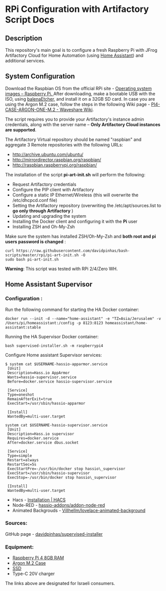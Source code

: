 # **RPi Configuration with Artifactory Script Docs**

## **Description**

This repository's main goal is to configure a fresh Raspberry Pi with JFrog Artifactory Cloud for Home Automation (using [Home Assistant](https://www.home-assistant.io/)) and additional services.

## **System Configuration**

Download the Raspbian OS from the official RPi site - [Operating system images – Raspberry Pi.
](https://www.raspberrypi.org/software/operating-systems/)After downloading, make a bootable USB with the ISO, using [balenaEtcher,](https://www.balena.io/etcher/) and install it on a 32GB SD card.
In case you are using the Argon M.2 case, follow the steps in the following Wiki page - [PI4-CASE-ARGON-ONE-M.2 - Waveshare Wiki](https://www.waveshare.com/wiki/PI4-CASE-ARGON-ONE-M.2).

The script requires you to provide your Artifactory's instance admin credentials, along with the server name – **Only Artifactory Cloud instances are supported**.

The Artifactory Virtual repository should be named "raspbian" and aggregate 3 Remote repositories with the following URLs:
- http://archive.ubuntu.com/ubuntu/
- http://mirrordirector.raspbian.org/raspbian/
- http://raspbian.raspberrypi.org/raspbian/

The installation of the script **pi-art-init.sh** will perform the following:

- Request Artifactory credentials
- Configure the PIP client with Artifactory
- Configure a static IP Ethernet/Wireless (this will overwrite the /etc/dhcpcd.conf file)
- Setting the Artifactory repository (overwriting the /etc/apt/sources.list to **go only through Artifactory** )
- Updating and upgrading the system
- Installing the Docker client and configuring it with the **Pi** user
- Installing ZSH and Oh-My-Zsh

Make sure the system has installed ZSH/Oh-My-Zsh and **both root and pi users password is changed** :
```
curl https://raw.githubusercontent.com/davidpinhas/bash-scripts/master/rpi/pi-art-init.sh -O
sudo bash pi-art-init.sh
```
**Warning**: This script was tested with RPi 2/4/Zero WH.

## **Home Assistant Supervisor**

### **Configuration** :

Run the following command for starting the HA Docker container:
```
docker run --init -d --name="home-assistant" -e "TZ=Asia/Jerusalem" -v /Users/pi/homeassistant:/config -p 8123:8123 homeassistant/home-assistant:stable
```
Running the HA Supervisor Docker container:
```
bash supervised-installer.sh -m raspberrypi4
```
Configure Home assistant Supervisor services:
```
$ system cat $USERNAME-hassio-apparmor.service
 [Unit]
 Description=Hass.io AppArmor
 Wants=hassio-supervisor.service
 Before=docker.service hassio-supervisor.service

 [Service]
 Type=oneshot
 RemainAfterExit=true
 ExecStart=/usr/sbin/hassio-apparmor

 [Install]
 WantedBy=multi-user.target
```
```
system cat $USERNAME-hassio-supervisor.service
 [Unit]
 Description=Hass.io supervisor
 Requires=docker.service
 After=docker.service dbus.socket

 [Service]
 Type=simple
 Restart=always
 RestartSec=5s
 ExecStartPre=-/usr/bin/docker stop hassio\_supervisor
 ExecStart=/usr/sbin/hassio-supervisor
 ExecStop=-/usr/bin/docker stop hassio\_supervisor

 [Install]
 WantedBy=multi-user.target
```
- Hacs - [Installation | HACS](https://hacs.xyz/docs/installation/installation)
- Node-RED - [hassio-addons/addon-node-red](https://github.com/hassio-addons/addon-node-red/blob/main/node-red/DOCS.md)
- Animated Backgrouds - [Villhellm/lovelace-animated-background](https://github.com/Villhellm/lovelace-animated-background)

### **Sources:**

GitHub page - [davidpinhas/supervised-installer](https://github.com/davidpinhas/supervised-installer)

### **Equipment:**

- [Raspberry Pi 4 8GB RAM](https://piitel.co.il/shop/raspberry-pi-4/)
- [Argon M.2 Case](https://piitel.co.il/shop/argon-one-m-2-case-for-raspberry-pi-4/)
- [SSD](https://ksp.co.il/web/item/55594)
- Type-C 20V charger

The links above are designated for Israeli consumers.
